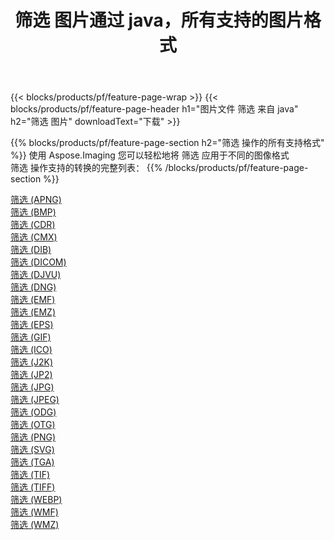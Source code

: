 ﻿---
title: 筛选 图片通过 java，所有支持的图片格式 
weight: 3920
url: /zh-hans/java/filter 
lang: zh-hans
langdirlevel: 2
locales: zh-hans,ja,it,ru,de,es,fr,nl,id,lt,pl,pt,vi,tr,ko,zh-hant,ar,hi,th,sv,cs,uk,he
description: 使用 Aspose.Imaging 你可以轻松地通过 java 获取 筛选 图像
---

{{< blocks/products/pf/feature-page-wrap >}}
{{< blocks/products/pf/feature-page-header h1="图片文件 筛选 来自 java" h2="筛选 图片" downloadText="下载" >}}


{{% blocks/products/pf/feature-page-section  h2="筛选 操作的所有支持格式" %}}
使用 Aspose.Imaging 您可以轻松地将 筛选 应用于不同的图像格式
<br/>
筛选 操作支持的转换的完整列表：
{{% /blocks/products/pf/feature-page-section %}}
<div class="container-fluid productfamilypage bg-gray">
    <div class="convertypes bg-gray agp-content section">
        <div class="container">
		<div class="row other-converters">
		    <div class='col-md-2 other-converter remove-lp remove-rp'><a href="/imaging/zh-hans/java/filter/apng" >筛选 (APNG)</a></div><div class='col-md-2 other-converter remove-lp remove-rp'><a href="/imaging/zh-hans/java/filter/bmp" >筛选 (BMP)</a></div><div class='col-md-2 other-converter remove-lp remove-rp'><a href="/imaging/zh-hans/java/filter/cdr" >筛选 (CDR)</a></div><div class='col-md-2 other-converter remove-lp remove-rp'><a href="/imaging/zh-hans/java/filter/cmx" >筛选 (CMX)</a></div><div class='col-md-2 other-converter remove-lp remove-rp'><a href="/imaging/zh-hans/java/filter/dib" >筛选 (DIB)</a></div><div class='col-md-2 other-converter remove-lp remove-rp'><a href="/imaging/zh-hans/java/filter/dicom" >筛选 (DICOM)</a></div><div class='col-md-2 other-converter remove-lp remove-rp'><a href="/imaging/zh-hans/java/filter/djvu" >筛选 (DJVU)</a></div><div class='col-md-2 other-converter remove-lp remove-rp'><a href="/imaging/zh-hans/java/filter/dng" >筛选 (DNG)</a></div><div class='col-md-2 other-converter remove-lp remove-rp'><a href="/imaging/zh-hans/java/filter/emf" >筛选 (EMF)</a></div><div class='col-md-2 other-converter remove-lp remove-rp'><a href="/imaging/zh-hans/java/filter/emz" >筛选 (EMZ)</a></div><div class='col-md-2 other-converter remove-lp remove-rp'><a href="/imaging/zh-hans/java/filter/eps" >筛选 (EPS)</a></div><div class='col-md-2 other-converter remove-lp remove-rp'><a href="/imaging/zh-hans/java/filter/gif" >筛选 (GIF)</a></div><div class='col-md-2 other-converter remove-lp remove-rp'><a href="/imaging/zh-hans/java/filter/ico" >筛选 (ICO)</a></div><div class='col-md-2 other-converter remove-lp remove-rp'><a href="/imaging/zh-hans/java/filter/j2k" >筛选 (J2K)</a></div><div class='col-md-2 other-converter remove-lp remove-rp'><a href="/imaging/zh-hans/java/filter/jp2" >筛选 (JP2)</a></div><div class='col-md-2 other-converter remove-lp remove-rp'><a href="/imaging/zh-hans/java/filter/jpg" >筛选 (JPG)</a></div><div class='col-md-2 other-converter remove-lp remove-rp'><a href="/imaging/zh-hans/java/filter/jpeg" >筛选 (JPEG)</a></div><div class='col-md-2 other-converter remove-lp remove-rp'><a href="/imaging/zh-hans/java/filter/odg" >筛选 (ODG)</a></div><div class='col-md-2 other-converter remove-lp remove-rp'><a href="/imaging/zh-hans/java/filter/otg" >筛选 (OTG)</a></div><div class='col-md-2 other-converter remove-lp remove-rp'><a href="/imaging/zh-hans/java/filter/png" >筛选 (PNG)</a></div><div class='col-md-2 other-converter remove-lp remove-rp'><a href="/imaging/zh-hans/java/filter/svg" >筛选 (SVG)</a></div><div class='col-md-2 other-converter remove-lp remove-rp'><a href="/imaging/zh-hans/java/filter/tga" >筛选 (TGA)</a></div><div class='col-md-2 other-converter remove-lp remove-rp'><a href="/imaging/zh-hans/java/filter/tif" >筛选 (TIF)</a></div><div class='col-md-2 other-converter remove-lp remove-rp'><a href="/imaging/zh-hans/java/filter/tiff" >筛选 (TIFF)</a></div><div class='col-md-2 other-converter remove-lp remove-rp'><a href="/imaging/zh-hans/java/filter/webp" >筛选 (WEBP)</a></div><div class='col-md-2 other-converter remove-lp remove-rp'><a href="/imaging/zh-hans/java/filter/wmf" >筛选 (WMF)</a></div><div class='col-md-2 other-converter remove-lp remove-rp'><a href="/imaging/zh-hans/java/filter/wmz" >筛选 (WMZ)</a></div>
                </div>
        </div>
    </div>
</div>
<br/>

